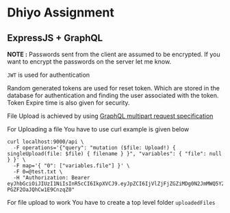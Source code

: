 # Dhiyo Assignment

## ExpressJS + GraphQL

**NOTE :** Passwords sent from the client are assumed to be encrypted.
If you want to encrypt the passwords on the server let me know.

`JWT` is used for authentication

Random generated tokens are used for reset token. Which are stored in the database for authentication and finding the user associated with the token. Token Expire time is also given for security.

File Upload is achieved by using [GraphQL multipart request specification](https://github.com/jaydenseric/graphql-multipart-request-spec)

For Uploading a file You have to use curl example is given below

```
curl localhost:9000/api \
  -F operations='{"query": "mutation ($file: Upload!) { singleUpload(file: $file) { filename } }", "variables": { "file": null } }' \
  -F map='{ "0": ["variables.file"] }' \
  -F 0=@test.txt \
  -H "Authorization: Bearer eyJhbGciOiJIUzI1NiIsInR5cCI6IkpXVCJ9.eyJpZCI6IjVlZjFjZGZiMDg0N2JmMWQ5Y2MzNWMzOSIsImlhdCI6MTU5MjkyNzQwNCwiZXhwIjoxNTkzNzkxNDA0fQ.T5c0Iq5LNp7VVrHJ6oaeZ-PGZF2OaJQhCw1E9CnzqZ0"
```

For file upload to work You have to create a top level folder `uploadedFiles`
